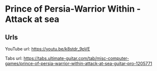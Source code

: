 # Prince of Persia-Warrior Within - Attack at sea
## Urls

YouTube url: https://youtu.be/k8stdr_9pVE

Tabs url: https://tabs.ultimate-guitar.com/tab/misc-computer-games/prince-of-persia-warrior-within-attack-at-sea-guitar-pro-1205771
